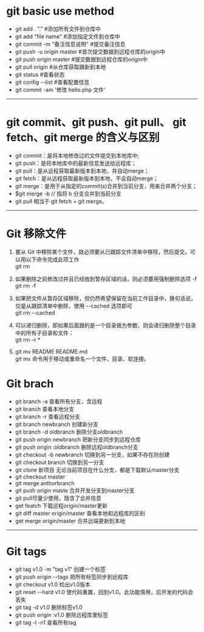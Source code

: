 # git basic use method
- git add . "."	 #添加所有文件到仓库中   
- git add "file name" 	#添加指定文件到仓库中   
- git commit -m "备注信息说明" 	#提交备注信息   
- git push -u origin master 	#首次提交数据到远程仓库的origin中   
- git push origin master 	#提交数据到远程仓库的origin中   
- git pull origin 	#从仓库获取跟新到本地   
- git status 	#查看状态   
- git config --list 	#查看配置信息   
- git commit -am '修改 hello.php 文件'   
---
# git commit、git push、git pull、 git fetch、git merge 的含义与区别
 - git commit：是将本地修改过的文件提交到本地库中;   
 - git push：是将本地库中的最新信息发送给远程库；   
 - git pull：是从远程获取最新版本到本地，并自动merge；   
-  git fetch：是从远程获取最新版本到本地，不会自动merge；   
 - git merge：是用于从指定的commit(s)合并到当前分支，用来合并两个分支；   
 - $git merge -b  // 指将 b 分支合并到当前分支   
 - git pull 相当于 git fetch + git merge。
---
# Git 移除文件
1. 要从 Git 中移除某个文件，就必须要从已跟踪文件清单中移除，然后提交。可以用以下命令完成此项工作   
git rm <file>

2. 如果删除之前修改过并且已经放到暂存区域的话，则必须要用强制删除选项 -f   
git rm -f <file>

3. 如果把文件从暂存区域移除，但仍然希望保留在当前工作目录中，换句话说，仅是从跟踪清单中删除，使用 --cached 选项即可   
git rm --cached <file>

4. 可以递归删除，即如果后面跟的是一个目录做为参数，则会递归删除整个目录中的所有子目录和文件：   
git rm –r * 

5. git mv README  README.md   
git mv 命令用于移动或重命名一个文件、目录、软连接。   

# Git brach
- git branch -a 查看所有分支，含远程   
- git branch 查看本地分支   
- git branch -r 查看远程分支   
- git branch newbranch 创建新分支   
- git branch -d oldbranch 删除分支oldbranch   
- git push origin newbranch 把新分支同步到远程仓库   
- git push origin :oldbranch 删除远程oldbranch分支   
- git checkout -b newbranch 切换到另一分支，如果不存在则创建   
- git checkout branch 切换到另一分支   
- git clone 新项目 无论当前项目在什么分支，都是下载默认master分支   
- git checkout master   
- git merge anthorbranch   
- git push origin maste 合并开发分支到master分支   
- git pull尽量少使用，隐含了合并信息   
- get featch 下载远程origin/master更新   
- git diff master origin/master 查看本地和远程库的区别   
- get merge origin/master 合并远端更新到本地    

---
# Git tags
- git tag v1.0 -m "tag v1"  创建一个标签    
- git push origin --tags    把所有标签同步到远程库    
- git checkout v1.0    检出v1.0版本    
- git reset --hard v1.0    使代码重置，回到v1.0。此功能慎用，后开发的代码会丢失    
- git tag -d v1.0    删除标签v1.0    
- git push origin :v1.0    删除远程库里标签    
- git tag -l -n1    查看所有tag    



